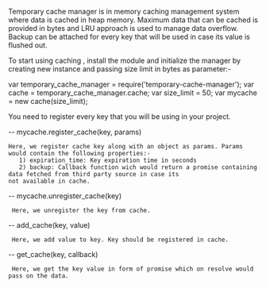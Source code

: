 Temporary cache manager is in memory caching management system where data is cached in heap memory. Maximum data that can be cached is provided in bytes and LRU approach is used to manage data overflow. Backup can be attached for every key that will be used in case its value is flushed out. 

To start using caching , install the module and initialize the manager by creating new instance and passing size limit in bytes as parameter:-


var temporary_cache_manager = require('temporary-cache-manager');
var cache = temporary_cache_manager.cache;
var size_limit = 50;
var mycache = new cache(size_limit);



You need to register every key that you will be using in your project.

--  mycache.register_cache(key, params)

    Here, we register cache key along with an object as params. Params would contain the following properties:-
       1) expiration_time: Key expiration time in seconds
       2) backup: Callback function wich would return a promise containing data fetched from third party source in case its                     not available in cache.
       
-- mycache.unregister_cache(key)

     Here, we unregister the key from cache.
     
-- add_cache(key, value)     

     Here, we add value to key. Key should be registered in cache.
     
-- get_cache(key, callback)

     Here, we get the key value in form of promise which on resolve would pass on the data.
